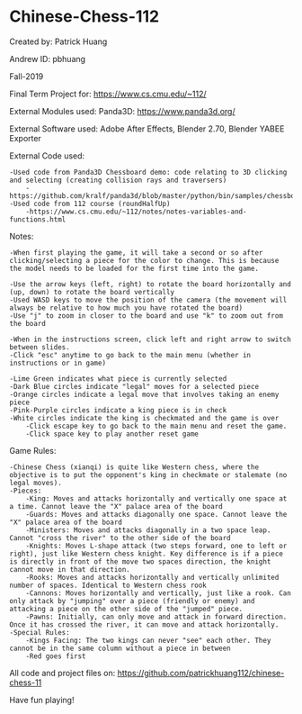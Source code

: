 # Chinese-Chess-112

Created by: Patrick Huang

Andrew ID: pbhuang

Fall-2019

Final Term Project for: https://www.cs.cmu.edu/~112/

External Modules used: Panda3D: https://www.panda3d.org/

External Software used: Adobe After Effects, Blender 2.70, Blender YABEE Exporter

External Code used:

	-Used code from Panda3D Chessboard demo: code relating to 3D clicking and selecting (creating collision rays and traversers)
		-https://github.com/kralf/panda3d/blob/master/python/bin/samples/chessboard.py
	-Used code from 112 course (roundHalfUp)
		-https://www.cs.cmu.edu/~112/notes/notes-variables-and-functions.html

Notes:

	-When first playing the game, it will take a second or so after clicking/selecting a piece for the color to change. This is because the model needs to be loaded for the first time into the game.

	-Use the arrow keys (left, right) to rotate the board horizontally and (up, down) to rotate the board vertically
	-Used WASD keys to move the position of the camera (the movement will always be relative to how much you have rotated the board)
	-Use "j" to zoom in closer to the board and use "k" to zoom out from the board

	-When in the instructions screen, click left and right arrow to switch between slides. 
	-Click "esc" anytime to go back to the main menu (whether in instructions or in game)

	-Lime Green indicates what piece is currently selected
	-Dark Blue circles indicate "legal" moves for a selected piece
	-Orange circles indicate a legal move that involves taking an enemy piece
	-Pink-Purple circles indicate a king piece is in check
	-White circles indicate the king is checkmated and the game is over
		-Click escape key to go back to the main menu and reset the game.
		-Click space key to play another reset game

Game Rules:

	-Chinese Chess (xianqi) is quite like Western chess, where the objective is to put the opponent's king in checkmate or stalemate (no legal moves). 
	-Pieces:
		-King: Moves and attacks horizontally and vertically one space at a time. Cannot leave the "X" palace area of the board
		-Guards: Moves and attacks diagonally one space. Cannot leave the "X" palace area of the board
		-Ministers: Moves and attacks diagonally in a two space leap. Cannot "cross the river" to the other side of the board
		-Knights: Moves L-shape attack (two steps forward, one to left or right), just like Western chess knight. Key difference is if a piece is directly in front of the move two spaces direction, the knight cannot move in that direction.
		-Rooks: Moves and attacks horizontally and vertically unlimited number of spaces. Identical to Western chess rook
		-Cannons: Moves horizontally and vertically, just like a rook. Can only attack by "jumping" over a piece (friendly or enemy) and attacking a piece on the other side of the "jumped" piece.
		-Pawns: Initially, can only move and attack in forward direction. Once it has crossed the river, it can move and attack horizontally.
	-Special Rules:
		-Kings Facing: The two kings can never "see" each other. They cannot be in the same column without a piece in between
		-Red goes first

All code and project files on: https://github.com/patrickhuang112/chinese-chess-11

Have fun playing!	